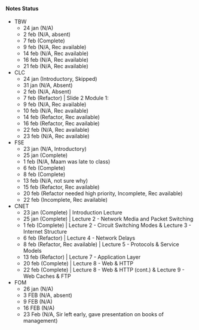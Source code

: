 #### Notes Status
- TBW
	- 24 jan (N/A)
	- 2 feb (N/A, absent)
	- 7 feb (Complete)
	- 9 feb (N/A, Rec available)
	- 14 feb (N/A, Rec available)
	- 16 feb (N/A, Rec available)
	- 21 feb (N/A, Rec available)
- CLC
	- 24 jan (Introductory, Skipped)
	- 31 jan (N/A, Absent)
	- 2 feb (N/A, Absent)
	- 7 feb (Refactor) | Slide 2 Module 1: 
	- 9 feb (N/A, Rec available)
	- 10 feb (N/A, Rec available)
	- 14 feb (Refactor, Rec available)
	- 16 feb (Refactor, Rec available)
	- 22 feb (N/A, Rec available)
	- 23 feb (N/A, Rec available)
- FSE
	- 23 jan (N/A, Introductory)
	- 25 jan (Complete)
	- 1 feb (N/A, Maam was late to class)
	- 6 feb (Complete)
	- 8 feb (Complete)
	- 13 feb (N/A, not sure why)
	- 15 feb (Refactor, Rec available)
	- 20 feb (Refactor needed high priority, Incomplete, Rec available)
	- 22 feb (Incomplete, Rec available)
- CNET
	- 23 jan (Complete) | Introduction Lecture
	- 25 jan (Complete) | Lecture 2 - Network Media and Packet Switching
	- 1 feb (Complete) | Lecture 2 - Circuit Switching Modes & Lecture 3 - Internet Structure
	- 6 feb (Refactor) | Lecture 4 - Network Delays
	- 8 feb (Refactor, Rec available) | Lecture 5 - Protocols & Service Models
	- 13 feb (Refactor) | Lecture 7 - Application Layer
	- 20 feb (Complete) | Lecture 8 - Web & HTTP
	- 22 feb (Complete) | Lecture 8 - Web & HTTP (cont.) & Lecture 9 - Web Caches & FTP
- FOM
	- 26 jan (N/A)
	- 3 FEB (N/A, absent)
	- 9 FEB (N/A)
	- 16 FEB (N/A)
	- 23 Feb (N/A, Sir left early, gave presentation on books of management)